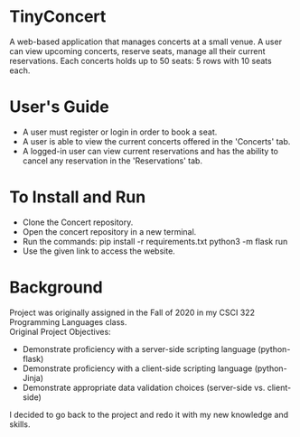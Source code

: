 # TinyConcert
A web-based application that manages concerts at a small venue. A user can view upcoming concerts, reserve seats, manage all their current reservations.
Each concerts holds up to 50 seats: 5 rows with 10 seats each. <br />

# User's Guide
- A user must register or login in order to book a seat.
- A user is able to view the current concerts offered in the 'Concerts' tab.
- A logged-in user can view current reservations and has the ability to cancel any reservation in the 'Reservations' tab.

# To Install and Run
- Clone the Concert repository.
- Open the concert repository in a new terminal. 
- Run the commands:
   pip install -r requirements.txt
   python3 -m flask run
- Use the given link to access the website.

# Background
Project was originally assigned in the Fall of 2020 in my CSCI 322 Programming Languages class. <br />
Original Project Objectives:
 - Demonstrate proficiency with a server-side scripting language (python-flask)
 - Demonstrate proficiency with a client-side scripting language (python-Jinja)
 - Demonstrate appropriate data validation choices (server-side vs. client-side)
 
 I decided to go back to the project and redo it with my new knowledge and skills.
